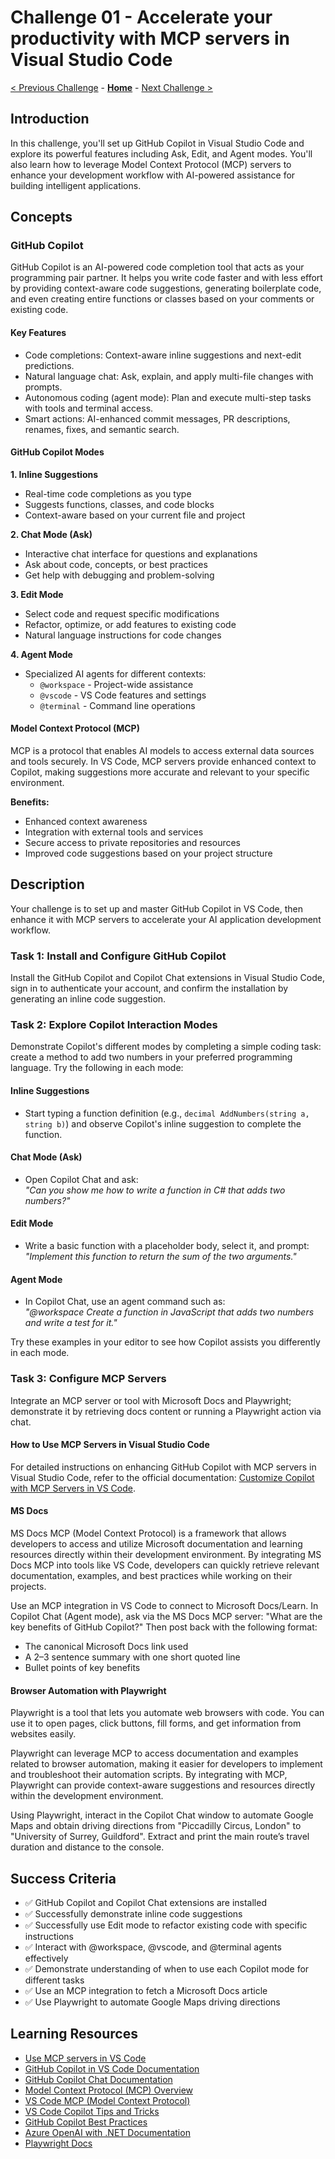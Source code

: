 # Challenge 01 - Accelerate your productivity with MCP servers in Visual Studio Code

 [< Previous Challenge](./Challenge-00.md) - **[Home](../README.md)** - [Next Challenge >](./Challenge-02-csharp.md)
 
## Introduction

In this challenge, you'll set up GitHub Copilot in Visual Studio Code and explore its powerful features including Ask, Edit, and Agent modes. You'll also learn how to leverage Model Context Protocol (MCP) servers to enhance your development workflow with AI-powered assistance for building intelligent applications.

## Concepts

### GitHub Copilot

GitHub Copilot is an AI-powered code completion tool that acts as your programming pair partner. It helps you write code faster and with less effort by providing context-aware code suggestions, generating boilerplate code, and even creating entire functions or classes based on your comments or existing code.

#### Key Features

- Code completions: Context-aware inline suggestions and next-edit predictions.
- Natural language chat: Ask, explain, and apply multi-file changes with prompts.
- Autonomous coding (agent mode): Plan and execute multi-step tasks with tools and terminal access.
- Smart actions: AI-enhanced commit messages, PR descriptions, renames, fixes, and semantic search.

#### GitHub Copilot Modes

**1. Inline Suggestions**
- Real-time code completions as you type
- Suggests functions, classes, and code blocks
- Context-aware based on your current file and project

**2. Chat Mode (Ask)**
- Interactive chat interface for questions and explanations
- Ask about code, concepts, or best practices
- Get help with debugging and problem-solving

**3. Edit Mode**
- Select code and request specific modifications
- Refactor, optimize, or add features to existing code
- Natural language instructions for code changes

**4. Agent Mode**
- Specialized AI agents for different contexts:
  - `@workspace` - Project-wide assistance
  - `@vscode` - VS Code features and settings
  - `@terminal` - Command line operations

#### Model Context Protocol (MCP)

MCP is a protocol that enables AI models to access external data sources and tools securely. In VS Code, MCP servers provide enhanced context to Copilot, making suggestions more accurate and relevant to your specific environment.

**Benefits:**
- Enhanced context awareness
- Integration with external tools and services
- Secure access to private repositories and resources
- Improved code suggestions based on your project structure

## Description

Your challenge is to set up and master GitHub Copilot in VS Code, then enhance it with MCP servers to accelerate your AI application development workflow.

### Task 1: Install and Configure GitHub Copilot
Install the GitHub Copilot and Copilot Chat extensions in Visual Studio Code, sign in to authenticate your account, and confirm the installation by generating an inline code suggestion.

### Task 2: Explore Copilot Interaction Modes

Demonstrate Copilot's different modes by completing a simple coding task: create a method to add two numbers in your preferred programming language. Try the following in each mode:

#### Inline Suggestions
- Start typing a function definition (e.g., `decimal AddNumbers(string a, string b)`) and observe Copilot's inline suggestion to complete the function.

#### Chat Mode (Ask)
- Open Copilot Chat and ask:  
  *"Can you show me how to write a function in C# that adds two numbers?"*

#### Edit Mode
- Write a basic function with a placeholder body, select it, and prompt:  
  *"Implement this function to return the sum of the two arguments."*

#### Agent Mode
- In Copilot Chat, use an agent command such as:  
  *"@workspace Create a function in JavaScript that adds two numbers and write a test for it."*

Try these examples in your editor to see how Copilot assists you differently in each mode.

### Task 3: Configure MCP Servers

Integrate an MCP server or tool with Microsoft Docs and Playwright; demonstrate it by retrieving docs content or running a Playwright action via chat.

#### How to Use MCP Servers in Visual Studio Code

For detailed instructions on enhancing GitHub Copilot with MCP servers in Visual Studio Code, refer to the official documentation: [Customize Copilot with MCP Servers in VS Code](https://code.visualstudio.com/docs/copilot/customization/mcp-servers).

#### MS Docs

MS Docs MCP (Model Context Protocol) is a framework that allows developers to access and utilize Microsoft documentation and learning resources directly within their development environment. By integrating MS Docs MCP into tools like VS Code, developers can quickly retrieve relevant documentation, examples, and best practices while working on their projects.

Use an MCP integration in VS Code to connect to Microsoft Docs/Learn. In Copilot Chat (Agent mode), ask via the MS Docs MCP server: "What are the key benefits of GitHub Copilot?" Then post back with the following format:

- The canonical Microsoft Docs link used
- A 2–3 sentence summary with one short quoted line
- Bullet points of key benefits

#### Browser Automation with Playwright

Playwright is a tool that lets you automate web browsers with code. You can use it to open pages, click buttons, fill forms, and get information from websites easily.

Playwright can leverage MCP to access documentation and examples related to browser automation, making it easier for developers to implement and troubleshoot their automation scripts. By integrating with MCP, Playwright can provide context-aware suggestions and resources directly within the development environment.

Using Playwright, interact in the Copilot Chat window to automate Google Maps and obtain driving directions from "Piccadilly Circus, London" to "University of Surrey, Guildford". Extract and print the main route’s travel duration and distance to the console.

## Success Criteria

- ✅ GitHub Copilot and Copilot Chat extensions are installed
- ✅ Successfully demonstrate inline code suggestions
- ✅ Successfully use Edit mode to refactor existing code with specific instructions
- ✅ Interact with @workspace, @vscode, and @terminal agents effectively
- ✅ Demonstrate understanding of when to use each Copilot mode for different tasks
- ✅ Use an MCP integration to fetch a Microsoft Docs article
- ✅ Use Playwright to automate Google Maps driving directions

## Learning Resources
- [Use MCP servers in VS Code](https://code.visualstudio.com/docs/copilot/customization/mcp-servers)
- [GitHub Copilot in VS Code Documentation](https://code.visualstudio.com/docs/editor/github-copilot)
- [GitHub Copilot Chat Documentation](https://docs.github.com/en/copilot/using-github-copilot/asking-github-copilot-questions-in-your-ide)
- [Model Context Protocol (MCP) Overview](https://modelcontextprotocol.io/)
- [VS Code MCP (Model Context Protocol)](https://code.visualstudio.com/mcp)
- [VS Code Copilot Tips and Tricks](https://code.visualstudio.com/docs/editor/artificial-intelligence)
- [GitHub Copilot Best Practices](https://docs.github.com/en/copilot/using-github-copilot/best-practices-for-using-github-copilot)
- [Azure OpenAI with .NET Documentation](https://learn.microsoft.com/en-us/azure/ai-services/openai/quickstart?tabs=command-line%2Cpython-new&pivots=programming-language-csharp)
- [Playwright Docs](https://playwright.dev/docs/intro)
